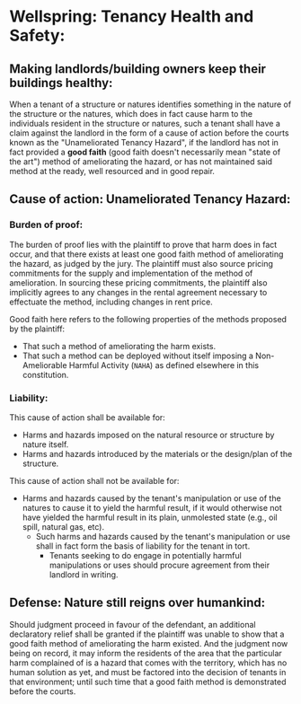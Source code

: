 # Wellspring: Tenancy Health and Safety:

## Making landlords/building owners keep their buildings healthy:

When a tenant of a structure or natures identifies something in the nature of the structure or the natures, which does in fact cause harm to the individuals resident in the structure or natures, such a tenant shall have a claim against the landlord in the form of a cause of action before the courts known as the "Unameliorated Tenancy Hazard", if the landlord has not in fact provided a **good faith** (good faith doesn't necessarily mean "state of the art") method of ameliorating the hazard, or has not maintained said method at the ready, well resourced and in good repair.

## Cause of action: Unameliorated Tenancy Hazard:

### Burden of proof:

The burden of proof lies with the plaintiff to prove that harm does in fact occur, and that there exists at least one good faith method of ameliorating the hazard, as judged by the jury. The plaintiff must also source pricing commitments for the supply and implementation of the method of amelioration. In sourcing these pricing commitments, the plaintiff also implicitly agrees to any changes in the rental agreement necessary to effectuate the method, including changes in rent price.

Good faith here refers to the following properties of the methods proposed by the plaintiff:
- That such a method of ameliorating the harm exists.
- That such a method can be deployed without itself imposing a Non-Ameliorable Harmful Activity (`NAHA`) as defined elsewhere in this constitution.

### Liability:

This cause of action shall be available for:
- Harms and hazards imposed on the natural resource or structure by nature itself.
- Harms and hazards introduced by the materials or the design/plan of the structure.

This cause of action shall not be available for:
- Harms and hazards caused by the tenant's manipulation or use of the natures to cause it to yield the harmful result, if it would otherwise not have yielded the harmful result in its plain, unmolested state (e.g., oil spill, natural gas, etc).
  - Such harms and hazards caused by the tenant's manipulation or use shall in fact form the basis of liability for the tenant in tort.
     - Tenants seeking to do engage in potentially harmful manipulations or uses should procure agreement from their landlord in writing.

## Defense: Nature still reigns over humankind:

Should judgment proceed in favour of the defendant, an additional declaratory relief shall be granted if the plaintiff was unable to show that a good faith method of ameliorating the harm existed. And the judgment now being on record, it may inform the residents of the area that the particular harm complained of is a hazard that comes with the territory, which has no human solution as yet, and must be factored into the decision of tenants in that environment; until such time that a good faith method is demonstrated before the courts.
